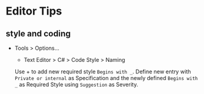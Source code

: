 # Editor Tips

## style and coding
- Tools > Options...
  - Text Editor > C# > Code Style > Naming

  Use + to add new required style ```Begins with _```.
  Define new entry with ```Private or internal``` as Specification and the
  newly defined ```Begins with _``` as Required Style using
  ```Suggestion``` as Severity.


